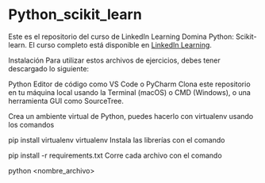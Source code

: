 # Python_scikit_learn

Este es el repositorio del curso de LinkedIn Learning Domina Python: Scikit-learn. El curso completo está disponible en [LinkedIn Learning](https://www.linkedin.com/learning/domina-python-scikit-learn/scikit-learn-y-python).

Instalación
Para utilizar estos archivos de ejercicios, debes tener descargado lo siguiente:

Python
Editor de código como VS Code o PyCharm
Clona este repositorio en tu máquina local usando la Terminal (macOS) o CMD (Windows), o una herramienta GUI como SourceTree.

Crea un ambiente virtual de Python, puedes hacerlo con virtualenv usando los comandos

 pip install virtualenv
 virtualenv <reemplazar por nombre del ambiente>
Instala las librerías con el comando

 pip install -r requirements.txt
Corre cada archivo con el comando

python <nombre_archivo>

